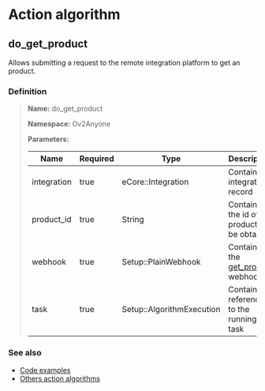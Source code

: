 # Action algorithm

## do_get_product

Allows submitting a request to the remote integration platform to get an product.
    
### Definition

> **Name:** do_get_product
> 
> **Namespace:** Ov2Anyone
>
> **Parameters:**
> 
> | Name | Required | Type | Description |
> | ---- | -------- | ---- | ----------- |
> | integration | true | eCore::Integration | Contains integration record |
> | product_id | true | String | Contains the id of the product to be obtain |
> | webhook | true | Setup::PlainWebhook | Contains the [get_product](../webhooks/overview?id=get_product) webhook |
> | task | true | Setup::AlgorithmExecution | Contains a reference to the running task |

### See also
* [Code examples](https://cenit.io/algorithm?f[name][40703][o]=is&f[name][40703][v]=do_get_product&f[namespace][40840][o]=starts_with&f[namespace][40840][v]=Ov2)
* [Others action algorithms](overview?id=do_get_product)